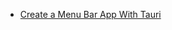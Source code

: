 - [Create a Menu Bar App With Tauri](https://betterprogramming.pub/create-menubar-app-with-tauri-510ab7f7c43d)